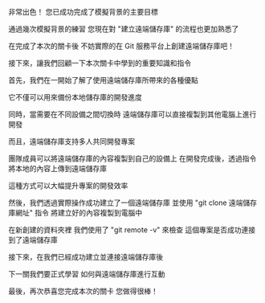 非常出色！
您已成功完成了模擬背景的主要目標

通過幾次模擬背景的練習
您現在對 "建立遠端儲存庫" 的流程也更加熟悉了

在完成了本次的關卡後
不妨實際的在 Git 服務平台上創建遠端儲存庫吧！

接下來，讓我們回顧一下本次關卡中學到的重要知識和指令

首先，我們在一開始了解了使用遠端儲存庫所帶來的各種優點

它不僅可以用來備份本地儲存庫的開發進度

同時，當需要在不同設備之間切換時
遠端儲存庫可以直接複製到其他電腦上進行開發

而且，遠端儲存庫支持多人共同開發專案

團隊成員可以將遠端儲存庫的內容複製到自己的設備上
在開發完成後，透過指令將本地的內容上傳到遠端儲存庫

這種方式可以大幅提升專案的開發效率

然後，我們透過實際操作成功建立了一個遠端儲存庫
並使用 "git clone 遠端儲存庫網址" 指令
將建立好的內容複製到電腦中

在新創建的資料夾裡
我們使用了 "git remote -v" 來檢查
這個專案是否成功連接到了遠端儲存庫

接下來，在我們已經成功建立並連接遠端儲存庫後

下一關我們要正式學習
如何與遠端儲存庫進行互動

最後，再次恭喜您完成本次的關卡
您做得很棒！